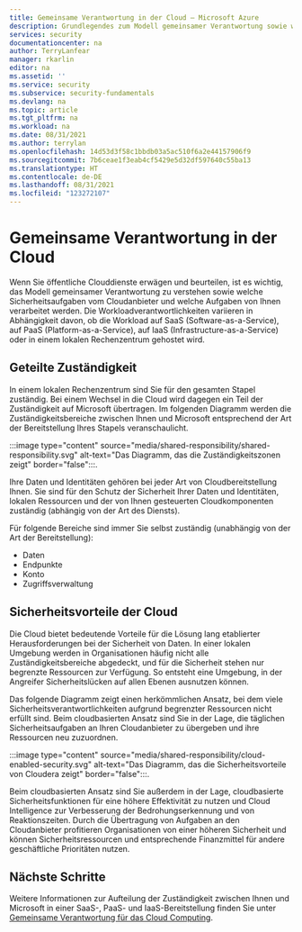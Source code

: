 ```yaml
---
title: Gemeinsame Verantwortung in der Cloud – Microsoft Azure
description: Grundlegendes zum Modell gemeinsamer Verantwortung sowie welche Sicherheitsaufgaben vom Cloudanbieter und welche Aufgaben von Ihnen verarbeitet werden.
services: security
documentationcenter: na
author: TerryLanfear
manager: rkarlin
editor: na
ms.assetid: ''
ms.service: security
ms.subservice: security-fundamentals
ms.devlang: na
ms.topic: article
ms.tgt_pltfrm: na
ms.workload: na
ms.date: 08/31/2021
ms.author: terrylan
ms.openlocfilehash: 14d53d3f58c1bbdb03a5ac510f6a2e44157906f9
ms.sourcegitcommit: 7b6ceae1f3eab4cf5429e5d32df597640c55ba13
ms.translationtype: HT
ms.contentlocale: de-DE
ms.lasthandoff: 08/31/2021
ms.locfileid: "123272107"
---
```

# <a name="shared-responsibility-in-the-cloud"></a>Gemeinsame Verantwortung in der Cloud

Wenn Sie öffentliche Clouddienste erwägen und beurteilen, ist es wichtig, das Modell gemeinsamer Verantwortung zu verstehen sowie welche Sicherheitsaufgaben vom Cloudanbieter und welche Aufgaben von Ihnen verarbeitet werden. Die Workloadverantwortlichkeiten variieren in Abhängigkeit davon, ob die Workload auf SaaS (Software-as-a-Service), auf PaaS (Platform-as-a-Service), auf IaaS (Infrastructure-as-a-Service) oder in einem lokalen Rechenzentrum gehostet wird.

## <a name="division-of-responsibility"></a>Geteilte Zuständigkeit
In einem lokalen Rechenzentrum sind Sie für den gesamten Stapel zuständig. Bei einem Wechsel in die Cloud wird dagegen ein Teil der Zuständigkeit auf Microsoft übertragen. Im folgenden Diagramm werden die Zuständigkeitsbereiche zwischen Ihnen und Microsoft entsprechend der Art der Bereitstellung Ihres Stapels veranschaulicht.

:::image type="content" source="media/shared-responsibility/shared-responsibility.svg" alt-text="Das Diagramm, das die Zuständigkeitszonen zeigt" border="false":::.

Ihre Daten und Identitäten gehören bei jeder Art von Cloudbereitstellung Ihnen. Sie sind für den Schutz der Sicherheit Ihrer Daten und Identitäten, lokalen Ressourcen und der von Ihnen gesteuerten Cloudkomponenten zuständig (abhängig von der Art des Diensts).

Für folgende Bereiche sind immer Sie selbst zuständig (unabhängig von der Art der Bereitstellung):

- Daten
- Endpunkte
- Konto
- Zugriffsverwaltung

## <a name="cloud-security-advantages"></a>Sicherheitsvorteile der Cloud
Die Cloud bietet bedeutende Vorteile für die Lösung lang etablierter Herausforderungen bei der Sicherheit von Daten. In einer lokalen Umgebung werden in Organisationen häufig nicht alle Zuständigkeitsbereiche abgedeckt, und für die Sicherheit stehen nur begrenzte Ressourcen zur Verfügung. So entsteht eine Umgebung, in der Angreifer Sicherheitslücken auf allen Ebenen ausnutzen können.

Das folgende Diagramm zeigt einen herkömmlichen Ansatz, bei dem viele Sicherheitsverantwortlichkeiten aufgrund begrenzter Ressourcen nicht erfüllt sind. Beim cloudbasierten Ansatz sind Sie in der Lage, die täglichen Sicherheitsaufgaben an Ihren Cloudanbieter zu übergeben und ihre Ressourcen neu zuzuordnen.

:::image type="content" source="media/shared-responsibility/cloud-enabled-security.svg" alt-text="Das Diagramm, das die Sicherheitsvorteile von Cloudera zeigt" border="false":::.

Beim cloudbasierten Ansatz sind Sie außerdem in der Lage, cloudbasierte Sicherheitsfunktionen für eine höhere Effektivität zu nutzen und Cloud Intelligence zur Verbesserung der Bedrohungserkennung und von Reaktionszeiten. Durch die Übertragung von Aufgaben an den Cloudanbieter profitieren Organisationen von einer höheren Sicherheit und können Sicherheitsressourcen und entsprechende Finanzmittel für andere geschäftliche Prioritäten nutzen.

## <a name="next-steps"></a>Nächste Schritte
Weitere Informationen zur Aufteilung der Zuständigkeit zwischen Ihnen und Microsoft in einer SaaS-, PaaS- und IaaS-Bereitstellung finden Sie unter [Gemeinsame Verantwortung für das Cloud Computing](https://azure.microsoft.com/resources/shared-responsibility-for-cloud-computing/).
